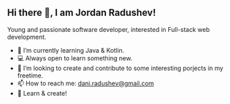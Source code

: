 ## Hi there 👋, I am Jordan Radushev!
Young and passionate software developer, interested in Full-stack web development.

- 🌱 I’m currently learning Java & Kotlin.
- 💻 Always open to learn something new.
- 👯 I’m looking to create and contribute to some interesting porjects in my freetime.
- 📫 How to reach me: dani.radushev@gmail.com
- 🚀 Learn & create!

